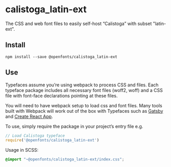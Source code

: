 
# calistoga_latin-ext

The CSS and web font files to easily self-host “Calistoga” with subset "latin-ext".

## Install

`npm install --save @openfonts/calistoga_latin-ext`

## Use

Typefaces assume you’re using webpack to process CSS and files. Each typeface
package includes all necessary font files (woff2, woff) and a CSS file with
font-face declarations pointing at these files.

You will need to have webpack setup to load css and font files. Many tools built
with Webpack will work out of the box with Typefaces such as [Gatsby](https://github.com/gatsbyjs/gatsby)
and [Create React App](https://github.com/facebookincubator/create-react-app).

To use, simply require the package in your project’s entry file e.g.

```javascript
// Load Calistoga typeface
require('@openfonts/calistoga_latin-ext')
```

Usage in SCSS:
```scss
@import "~@openfonts/calistoga_latin-ext/index.css";
```
